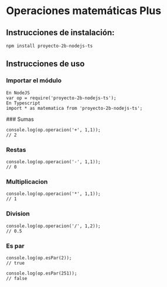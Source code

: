 # Operaciones matemáticas Plus

## Instrucciones de instalación:

```
npm install proyecto-2b-nodejs-ts
```

## Instrucciones de uso

### Importar el módulo
```
En NodeJS
var op = require('proyecto-2b-nodejs-ts');
En Typescript
import * as matematica from 'proyecto-2b-nodejs-ts';
```
### Sumas

```
console.log(op.operacion('+', 1,1));
// 2
```

### Restas

```
console.log(op.operacion('-', 1,1));
// 0
```

### Multiplicacion

```
console.log(op.operacion('*', 1,1));
// 1
```

### Division

```
console.log(op.operacion('/', 1,2));
// 0.5
```

### Es par

```
console.log(op.esPar(2));
// true

console.log(op.esPar(251));
// false
```